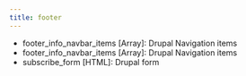 ```yaml
---
title: footer
---
```

* footer_info_navbar_items [Array]: Drupal Navigation items
* footer_info_navbar_items [Array]: Drupal Navigation items
* subscribe_form [HTML]: Drupal form